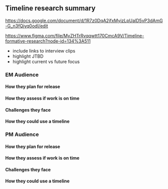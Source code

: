 ## Timeline research summary

https://docs.google.com/document/d/1R7z0DqA2jfxMyizLpUalD5vP3dAmG-G_n3fQjyq0odI/edit

https://www.figma.com/file/MyZHTrRvqqwtt170CmcA9V/Timeline-formative-research?node-id=134%3A511

- include links to interview clips
- highlight JTBD
- highlight current vs future focus

### EM Audience

#### How they plan for release

#### How they assess if work is on time

#### Challenges they face

#### How they could use a timeline


### PM Audience

#### How they plan for release

#### How they assess if work is on time

#### Challenges they face

#### How they could use a timeline
